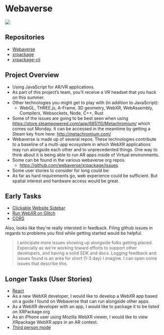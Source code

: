 # Webaverse

![](https://i.imgur.com/NzwKuep.png)

## Repositories

- [Webaverse](https://github.com/MLH-Fellowship/webaverse)
- [xrpackage](https://github.com/MLH-Fellowship/xrpackage)
- [xrpackage-cli](https://github.com/MLH-Fellowship/xrpackage-cli)


## Project Overview

- Using JavaScript for AR/VR applications. 
- As part of this project’s team, you’ll receive a VR headset that you hack on this summer. 
- Other technologies you might get to play with (in addition to JavaScript): 
  - WebGL, THREE.js, A-Frame, 3D geometry, WebXR, WebAssembly, Compilers, Websockets, Node, C++, Rust
- Some of the issues are going to be best seen when using https://store.steampowered.com/app/685110/Metachromium/ which comes out Monday. It can be accessed in the meantime by getting a Steam key from here: http://metachromium.com/
- Webaverse is made up of several repos. These technologies contribute to a baseline of a multi-app ecosystem in which WebXR applications may run alongside each other and to unprecedented things. One way to think about it is being able to run AR apps inside of Virtual environments.
- Some can be found in the various webaverse org repos.
  - https://github.com/webaverse/xrpackage/issues  
- Some user stories to consider for long could be:
- As far as hard requirements go, web experience could be sufficient. But spatial interest and hardware access would be great.

## Early Tasks

- [Clickable Website Sidebar](https://github.com/webaverse/webaverse/issues/2)
- [Run WebXR on Glitch](https://github.com/webaverse/xrpackage/issues/13)
- [CORS](https://github.com/webaverse/xrpackage/issues/21)

Also, looks like they're really intersted in feedback. Filing github issues in regards to problems you find while getting started would be helpful.

> I anticipate more issues showing up alongside folks getting placed. Especially as we're working toward efforts to support other developers, and having a solid SDK and docs. 
> Logging feedback and issues found is an area for short (1-3 day) I imagine. I can open some issues that describe this.

## Longer Tasks (User Stories)

- [React](https://github.com/webaverse/xrpackage/issues/11)
- As a new WebXR developer, I would like to develop a WebXR app based on a guide I found on Webaverse that can run alongside other apps.
- As a WebXR developer with an app, I would like to package it to be listed on XRPackage.org
- As an iPhone user using Mozilla WebXR viewer, I would like to view XRpackage WebXR apps in an AR context.
- [Third person mode](https://github.com/webaverse/xrpackage/issues/25)


